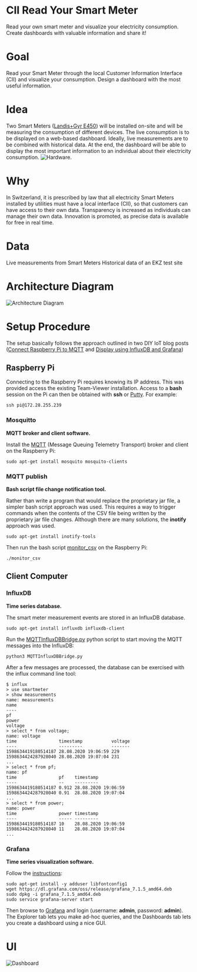 # CII Read Your Smart Meter
Read your own smart meter and visualize your electricity consumption.
Create dashboards with valuable information and share it!

# Goal

Read your Smart Meter through the local Customer Information Interface (CII)
and visualize your consumption.
Design a dashboard with the most useful information.

# Idea

Two Smart Meters ([Landis+Gyr E450](https://www.landisgyr.ch/product/landisgyr-e450/))
will be installed on-site and will be measuring the consumption of different devices.
The live consumption is to be displayed on a web-based dashboard.
Ideally, live measurements are to be combined with historical data.
At the end, the dashboard will be able to display the most important information to an individual about their electricity consumption.
![Hardware](img/smartmeter_hardware.jpg).

# Why

In Switzerland, it is prescribed by law that all electricity Smart Meters
installed by utilities must have a local interface (CII),
so that customers can have access to their own data.
Transparency is increased as individuals can manage their own data.
Innovation is promoted, as precise data is available for free in real time.

# Data

Live measurements from Smart Meters Historical data of an EKZ test site

# Architecture Diagram
![Architecture Diagram](img/20200828_HK_HackDays_ReadMySmartMeter.jpg)

# Setup Procedure
The setup basically follows the approach outlined in two
DIY IoT blog posts ([Connect Raspberry Pi to MQTT](https://diyi0t.com/microcontroller-to-raspberry-pi-wifi-mqtt-communication/)
and
[Display using InfluxDB and Grafana](https://diyi0t.com/visualize-mqtt-data-with-influxdb-and-grafana/))

## Raspberry Pi
Connecting to the Raspberry Pi requires knowing its IP address.
This was provided access the existing Team-Viewer installation. 
Access to a **bash** session on the Pi can then be obtained
with **ssh** or [Putty](https://putty.org/).
For example:

```
ssh pi@172.28.255.239
```

### Mosquitto
**MQTT broker and client software.**

Install the [MQTT](https://en.wikipedia.org/wiki/MQTT) (Message Queuing Telemetry Transport)
broker and client on the Raspberry Pi:

```
sudo apt-get install mosquito mosquito-clients
```

### MQTT publish 
**Bash script file change notification tool.**

Rather than write a program that would replace the proprietary jar file,
a simpler bash script approach was used.
This requires a way to trigger commands when the 
contents of the CSV file being written by the proprietary jar file changes.
Although there are many solutions, the **inotify** approach was used.

```
sudo apt-get install inotify-tools
```
Then run the bash script [monitor_csv](monitor_csv) on the Raspberry Pi:

```
./monitor_csv
```

## Client Computer
### InfluxDB
**Time series database.**

The smart meter measurement events are stored in an InfluxDB database.

```
sudo apt-get install influxdb influxdb-client
```

Run the [MQTTInfluxDBBridge.py](MQTTInfluxDBBridge.py)
python script to start moving the MQTT messages into the InfluxDB:

```
python3 MQTTInfluxDBBridge.py
```

After a few messages are processed,
the database can be exercised with the influx command line tool:

```
$ influx
> use smartmeter
> show measurements
name: measurements
name
----
pf
power
voltage
> select * from voltage;
name: voltage
time                timestamp           voltage
----                ---------           -------
1598634419180514187 28.08.2020 19:06:59 229
1598634424287928040 28.08.2020 19:07:04 231
...
> select * from pf;
name: pf
time                pf    timestamp
----                --    ---------
1598634419180514187 0.912 28.08.2020 19:06:59
1598634424287928040 0.91  28.08.2020 19:07:04
...
> select * from power;
name: power
time                power timestamp
----                ----- ---------
1598634419180514187 10    28.08.2020 19:06:59
1598634424287928040 11    28.08.2020 19:07:04
...
```

### Grafana
**Time series visualization software.**

Follow the [instructions](https://grafana.com/grafana/download):

```
sudo apt-get install -y adduser libfontconfig1
wget https://dl.grafana.com/oss/release/grafana_7.1.5_amd64.deb
sudo dpkg -i grafana_7.1.5_amd64.deb
sudo service grafana-server start
```

Then browse to [Grafana](http://localhost:3000/)
and login (username: **admin**, password: **admin**).
The Explorer tab lets you make ad-hoc queries,
and the Dashboards tab lets you create a dashboard using a nice GUI.

# UI
![Dashboard](img/dashboard.png)
